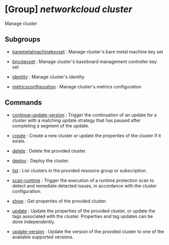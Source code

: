 # [Group] _networkcloud cluster_

Manage cluster

## Subgroups

- [baremetalmachinekeyset](/Commands/networkcloud/cluster/baremetalmachinekeyset/readme.md)
: Manage cluster's bare metal machine key set

- [bmckeyset](/Commands/networkcloud/cluster/bmckeyset/readme.md)
: Manage cluster's baseboard management controller key set

- [identity](/Commands/networkcloud/cluster/identity/readme.md)
: Manage cluster's identity

- [metricsconfiguration](/Commands/networkcloud/cluster/metricsconfiguration/readme.md)
: Manage cluster's metrics configuration

## Commands

- [continue-update-version](/Commands/networkcloud/cluster/_continue-update-version.md)
: Trigger the continuation of an update for a cluster with a matching update strategy that has paused after completing a segment of the update.

- [create](/Commands/networkcloud/cluster/_create.md)
: Create a new cluster or update the properties of the cluster if it exists.

- [delete](/Commands/networkcloud/cluster/_delete.md)
: Delete the provided cluster.

- [deploy](/Commands/networkcloud/cluster/_deploy.md)
: Deploy the cluster.

- [list](/Commands/networkcloud/cluster/_list.md)
: List clusters in the provided resource group or subscription.

- [scan-runtime](/Commands/networkcloud/cluster/_scan-runtime.md)
: Trigger the execution of a runtime protection scan to detect and remediate detected issues, in accordance with the cluster configuration.

- [show](/Commands/networkcloud/cluster/_show.md)
: Get properties of the provided cluster.

- [update](/Commands/networkcloud/cluster/_update.md)
: Update the properties of the provided cluster, or update the tags associated with the cluster. Properties and tag updates can be done independently.

- [update-version](/Commands/networkcloud/cluster/_update-version.md)
: Update the version of the provided cluster to one of the available supported versions.
